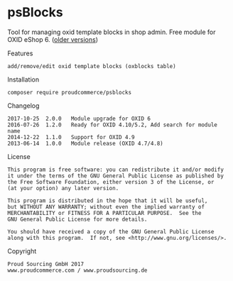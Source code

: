 psBlocks
=========

Tool for managing oxid template blocks in shop admin.
Free module for OXID eShop 6. ([older versions](https://github.com/proudcommerce/psBlocks/tree/master))

Features

	add/remove/edit oxid template blocks (oxblocks table)

Installation

```
composer require proudcommerce/psblocks
```

Changelog

	2017-10-25	2.0.0	Module upgrade for OXID 6
	2016-07-26	1.2.0	Ready for OXID 4.10/5.2, Add search for module name
	2014-12-22	1.1.0	Support for OXID 4.9
	2013-06-14	1.0.0	Module release (OXID 4.7/4.8)
	
License

    This program is free software: you can redistribute it and/or modify
    it under the terms of the GNU General Public License as published by
    the Free Software Foundation, either version 3 of the License, or
    (at your option) any later version.

    This program is distributed in the hope that it will be useful,
    but WITHOUT ANY WARRANTY; without even the implied warranty of
    MERCHANTABILITY or FITNESS FOR A PARTICULAR PURPOSE.  See the
    GNU General Public License for more details.

    You should have received a copy of the GNU General Public License
    along with this program.  If not, see <http://www.gnu.org/licenses/>.
    

Copyright

	Proud Sourcing GmbH 2017
	www.proudcommerce.com / www.proudsourcing.de
